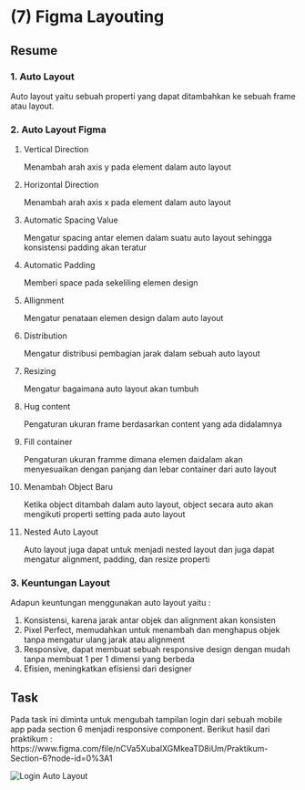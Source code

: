 <h1>(7) Figma Layouting</h1>

<h2>Resume</h2>
<h3>1. Auto Layout</h3>
<p>
    Auto layout yaitu sebuah properti yang dapat ditambahkan ke sebuah frame atau layout.
</p>
<h3>2. Auto Layout Figma</h3>
    <ol>
    <li>Vertical Direction</li>   
        <p>Menambah arah axis y pada element dalam auto layout</p> 
    <li>Horizontal Direction</li> 
        <p>Menambah arah axis x pada element dalam auto layout</p>
    <li>Automatic Spacing Value</li> 
        <p>Mengatur spacing antar elemen dalam suatu auto layout sehingga konsistensi padding akan teratur</p>
    <li>Automatic Padding</li> 
        <p>Memberi space pada sekeliling elemen design</p>
    <li>Allignment</li> 
        <p>Mengatur penataan elemen design dalam auto layout</p>
    <li>Distribution</li> 
        <p>Mengatur distribusi pembagian jarak dalam sebuah auto layout</p>
    <li>Resizing</li> 
        <p>Mengatur bagaimana auto layout akan tumbuh</p>
    <li>Hug content</li> 
        <p>Pengaturan ukuran frame berdasarkan content yang ada didalamnya</p>
    <li>Fill container</li> 
        <p>Pengaturan ukuran framme dimana elemen daidalam akan menyesuaikan dengan panjang dan lebar container dari auto layout</p>
    <li>Menambah Object Baru</li> 
        <p>Ketika object ditambah dalam auto layout, object secara auto akan mengikuti properti setting pada auto layout</p>
    <li>Nested Auto Layout</li> 
        <p>Auto layout juga dapat untuk menjadi nested layout dan juga dapat mengatur alignment, padding, dan resize properti</p>
    </ol>
<h3>3. Keuntungan Layout</h3>
<p>
    Adapun keuntungan menggunakan auto layout yaitu : 
    <ol>
    <li>Konsistensi, karena jarak antar objek dan alignment akan konsisten</li>    
    <li>Pixel Perfect, memudahkan untuk menambah dan menghapus objek tanpa mengatur ulang jarak atau alignment</li> 
    <li>Responsive, dapat membuat sebuah responsive design dengan mudah tanpa membuat 1 per 1 dimensi yang berbeda</li> 
    <li>Efisien, meningkatkan efisiensi dari designer</li>
    </ol>
</p>

<h2>Task</h2>
<p>
    Pada task ini diminta untuk mengubah tampilan login dari sebuah mobile app pada section 6 menjadi responsive component.
    Berikut hasil dari praktikum :
    https://www.figma.com/file/nCVa5XubalXGMkeaTD8iUm/Praktikum-Section-6?node-id=0%3A1
</p>

![Login Auto Layout](https://user-images.githubusercontent.com/80687802/156806128-6b399bf7-4f49-4ebf-90ec-3c9d28e8323e.png)
